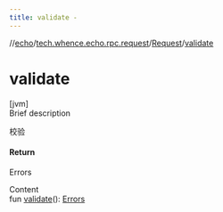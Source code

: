 ```yaml
---
title: validate -
---
```

//[echo](../../index.md)/[tech.whence.echo.rpc.request](../index.md)/[Request](index.md)/[validate](validate.md)



# validate  
[jvm]  
Brief description  


校验



#### Return  


Errors

  
Content  
fun [validate](validate.md)(): [Errors](../../tech.whence.echo.validation/-errors/index.md)  



